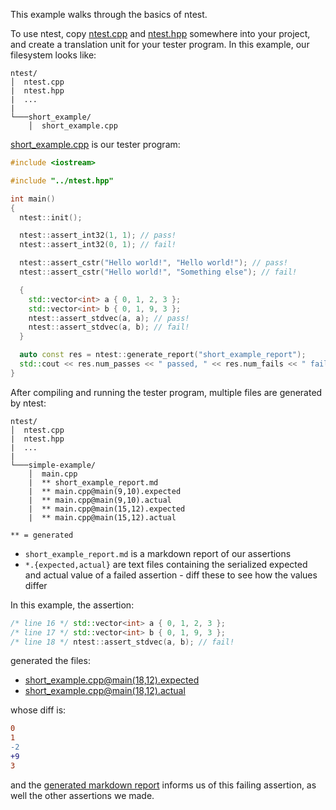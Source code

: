 This example walks through the basics of ntest.

To use ntest, copy [ntest.cpp](/ntest.cpp) and [ntest.hpp](/ntest.hpp) somewhere into your project, and create a translation unit for your tester program. In this example, our filesystem looks like:

```
ntest/
│  ntest.cpp
|  ntest.hpp
|  ...
|
└───short_example/
    │  short_example.cpp
```

[short_example.cpp](short_example.cpp) is our tester program:

```cpp
#include <iostream>

#include "../ntest.hpp"

int main()
{
  ntest::init();

  ntest::assert_int32(1, 1); // pass!
  ntest::assert_int32(0, 1); // fail!

  ntest::assert_cstr("Hello world!", "Hello world!"); // pass!
  ntest::assert_cstr("Hello world!", "Something else"); // fail!

  {
    std::vector<int> a { 0, 1, 2, 3 };
    std::vector<int> b { 0, 1, 9, 3 };
    ntest::assert_stdvec(a, a); // pass!
    ntest::assert_stdvec(a, b); // fail!
  }

  auto const res = ntest::generate_report("short_example_report");
  std::cout << res.num_passes << " passed, " << res.num_fails << " failed\n";
}
```

After compiling and running the tester program, multiple files are generated by ntest:

```
ntest/
│  ntest.cpp
|  ntest.hpp
|  ...
|
└───simple-example/
    │  main.cpp
    |  ** short_example_report.md
    |  ** main.cpp@main(9,10).expected
    |  ** main.cpp@main(9,10).actual
    |  ** main.cpp@main(15,12).expected
    |  ** main.cpp@main(15,12).actual

** = generated
```

- `short_example_report.md` is a markdown report of our assertions
- `*.{expected,actual}` are text files containing the serialized expected and actual value of a failed assertion - diff these to see how the values differ

In this example, the assertion:

```cpp
/* line 16 */ std::vector<int> a { 0, 1, 2, 3 };
/* line 17 */ std::vector<int> b { 0, 1, 9, 3 };
/* line 18 */ ntest::assert_stdvec(a, b); // fail!
```

generated the files:
- [short_example.cpp@main(18,12).expected](short_example.cpp@main(18,12).expected)
- [short_example.cpp@main(18,12).actual](short_example.cpp@main(18,12).actual)

whose diff is:

```diff
0
1
-2
+9
3
```

and the [generated markdown report](short_example_report.md) informs us of this failing assertion, as well the other assertions we made.
